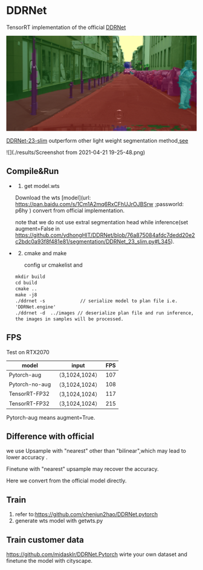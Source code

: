 # DDRNet

TensorRT implementation of the official [DDRNet](https://github.com/ydhongHIT/DDRNet)

<p align="center">
<img src="./results/result_mainz_000001_009328_leftImg8bit.png">
</p>

[DDRNet-23-slim](https://paperswithcode.com/paper/deep-dual-resolution-networks-for-real-time) outperform other light weight segmentation method,[see](https://paperswithcode.com/sota/real-time-semantic-segmentation-on-cityscapes)

![](./results/Screenshot from 2021-04-21 19-25-48.png)



## Compile&Run

* 1. get model.wts

  Download the wts [model](url: https://pan.baidu.com/s/1Cm1A2mq6RxCFhUJrOJBSrw  ;passworld: p6hy ) convert from official implementation.

  note  that we do not use extral segmentation head while inference(set augment=False in https://github.com/ydhongHIT/DDRNet/blob/76a875084afdc7dedd20e2c2bdc0a93f8f481e81/segmentation/DDRNet_23_slim.py#L345).

* 2. cmake and make

     config ur cmakelist and
  
  ```
  mkdir build
  cd build
  cmake ..
  make -j8
  ./ddrnet -s             // serialize model to plan file i.e. 'DDRNet.engine'
  ./ddrnet -d  ../images // deserialize plan file and run inference, the images in samples will be processed.
  ```



## FPS

Test on RTX2070

| model          | input           | FPS  |
| -------------- | --------------- | ---- |
| Pytorch-aug    | （3,1024,1024） | 107  |
| Pytorch-no-aug | （3,1024,1024） | 108  |
| TensorRT-FP32  | （3,1024,1024） | 117  |
| TensorRT-FP32  | （3,1024,1024） | 215  |

Pytorch-aug means augment=True.

## Difference with official

we use Upsample with "nearest" other than "bilinear",which may lead to lower accuracy .

Finetune with "nearest" upsample may recover the accuracy.

Here we convert from the official model directly.

## Train 

1. refer to:https://github.com/chenjun2hao/DDRNet.pytorch
2. generate wts model with getwts.py

## Train customer data
https://github.com/midasklr/DDRNet.Pytorch
wirte your own dataset and finetune the model with cityscape.
